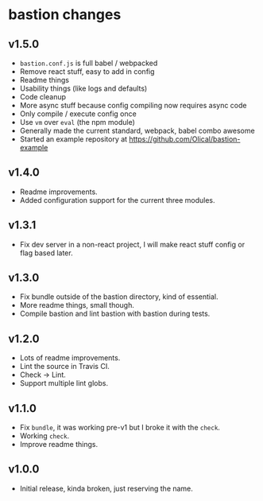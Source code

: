 # bastion changes

## v1.5.0

 * `bastion.conf.js` is full babel / webpacked
 * Remove react stuff, easy to add in config
 * Readme things
 * Usability things (like logs and defaults)
 * Code cleanup
 * More async stuff because config compiling now requires async code
 * Only compile / execute config once
 * Use `vm` over `eval` (the npm module)
 * Generally made the current standard, webpack, babel combo awesome
 * Started an example repository at https://github.com/Olical/bastion-example

## v1.4.0

 * Readme improvements.
 * Added configuration support for the current three modules.

## v1.3.1

 * Fix dev server in a non-react project, I will make react stuff config or flag based later.

## v1.3.0

 * Fix bundle outside of the bastion directory, kind of essential.
 * More readme things, small though.
 * Compile bastion and lint bastion with bastion during tests.

## v1.2.0

 * Lots of readme improvements.
 * Lint the source in Travis CI.
 * Check -> Lint.
 * Support multiple lint globs.

## v1.1.0

 * Fix `bundle`, it was working pre-v1 but I broke it with the `check`.
 * Working `check`.
 * Improve readme things.

## v1.0.0

 * Initial release, kinda broken, just reserving the name.
